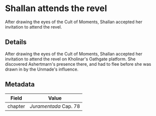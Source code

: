 # Shallan attends the revel
After drawing the eyes of the Cult of Moments, Shallan accepted her invitation to attend the revel.

## Details
After drawing the eyes of the Cult of Moments, Shallan accepted her invitation to attend the revel on Kholinar's Oathgate platform. She discovered Ashertmarn's presence there, and had to flee before she was drawn in by the Unmade's influence.

## Metadata
| Field | Value |
| ----- | ----- |
| chapter | *Juramentada* Cap. 78 |
